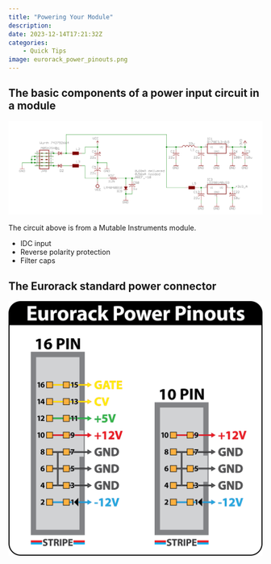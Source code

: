 ```yaml
---
title: "Powering Your Module"
description: 
date: 2023-12-14T17:21:32Z
categories:
    - Quick Tips
image: eurorack_power_pinouts.png
---
```


## The basic components of a power input circuit in a module

![mutable_instruments_power_input_circuit.png](mutable_instruments_power_input_circuit.png)

The circuit above is from a Mutable Instruments module.

- IDC input
- Reverse polarity protection
- Filter caps

## The Eurorack standard power connector

![eurorack_power_pinouts.png](eurorack_power_pinouts.png)
